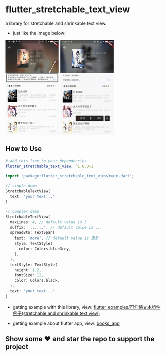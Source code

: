 # flutter_stretchable_text_view

a library for stretchable and shrinkable text view.

* just like the image below: 

<img height="300em" src="readme-images/detailWithNote.jpg">
<img height="300em" src="readme-images/stretchableText.gif">

## How to Use

```yaml
# add this line to your dependencies
flutter_stretchable_text_view: ^1.0.0+1
```

```dart
import 'package:flutter_stretchable_text_view/main.dart';
```

```dart
// simple demo
StretchableTextView(
  text: 'your text...'
)
```

```dart
// complex demo
StretchableTextView(
  maxLines: 4, // default value is 3
  suffix: '......', // default value is ...
  spreadBtn: TextSpan(
    text: 'more', // default value is 更多
    style: TextStyle(
      color: Colors.blueGrey,
    ),
  ),
  textStyle: TextStyle(
    height: 1.2,
    fontSize: 12,
    color: Colors.black,
  ),
  text: 'your text...'
)
```

* getting example with this library, view: [flutter_examples/可伸缩文本组件例子(stretchable and shrinkable text view)](https://github.com/shellhong6/flutter_examples)
<!-- * getting source with this library, view[flutter_stretchable_text_view](https://github.com/shellhong6/flutter_stretchable_text_view) -->
* getting example about flutter app, view: [books_app](https://github.com/shellhong6/books_app)

## Show some :heart: and star the repo to support the project